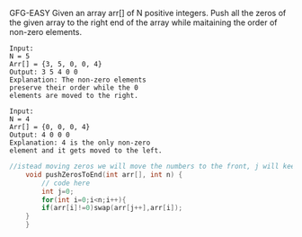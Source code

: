 GFG-EASY
Given an array arr[] of N positive integers. Push all the zeros of the given array to the right end of the array while maitaining the order of non-zero elements.
```
Input:
N = 5
Arr[] = {3, 5, 0, 0, 4}
Output: 3 5 4 0 0
Explanation: The non-zero elements
preserve their order while the 0
elements are moved to the right.

Input:
N = 4
Arr[] = {0, 0, 0, 4}
Output: 4 0 0 0
Explanation: 4 is the only non-zero
element and it gets moved to the left.
```
```c++
//istead moving zeros we will move the numbers to the front, j will keep the index of first occuring 0
	void pushZerosToEnd(int arr[], int n) {
	    // code here
	    int j=0;
	    for(int i=0;i<n;i++){
        if(arr[i]!=0)swap(arr[j++],arr[i]);
	}
	}

```
